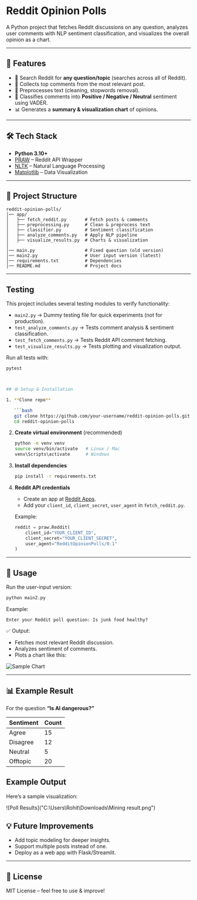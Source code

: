 
# Reddit Opinion Polls

A Python project that fetches Reddit discussions on any question, analyzes user comments with NLP sentiment classification, and visualizes the overall opinion as a chart.

---

## 📌 Features

* 🔎 Search Reddit for **any question/topic** (searches across all of Reddit).
* 💬 Collects top comments from the most relevant post.
* 🧹 Preprocesses text (cleaning, stopwords removal).
* 🤖 Classifies comments into **Positive / Negative / Neutral** sentiment using VADER.
* 📊 Generates a **summary & visualization chart** of opinions.

---

## 🛠️ Tech Stack

* **Python 3.10+**
* [PRAW](https://praw.readthedocs.io/) – Reddit API Wrapper
* [NLTK](https://www.nltk.org/) – Natural Language Processing
* [Matplotlib](https://matplotlib.org/) – Data Visualization

---

## 📂 Project Structure

```
reddit-opinion-polls/
│── app/
│   ├── fetch_reddit.py       # Fetch posts & comments
│   ├── preprocessing.py      # Clean & preprocess text
│   ├── classifier.py         # Sentiment classification
│   ├── analyze_comments.py   # Apply NLP pipeline
│   ├── visualize_results.py  # Charts & visualization
│
│── main.py                   # Fixed question (old version)
│── main2.py                  # User input version (latest)
│── requirements.txt          # Dependencies
│── README.md                 # Project docs
```

---

## Testing

This project includes several testing modules to verify functionality:

- `main2.py` → Dummy testing file for quick experiments (not for production).
- `test_analyze_comments.py` → Tests comment analysis & sentiment classification.
- `test_fetch_comments.py` → Tests Reddit API comment fetching.
- `test_visualize_results.py` → Tests plotting and visualization output.

Run all tests with:
```bash
pytest



## ⚙️ Setup & Installation

1. **Clone repo**

   ```bash
   git clone https://github.com/your-username/reddit-opinion-polls.git
   cd reddit-opinion-polls
   ```

2. **Create virtual environment** (recommended)

   ```bash
   python -m venv venv
   source venv/bin/activate   # Linux / Mac
   venv\Scripts\activate      # Windows
   ```

3. **Install dependencies**

   ```bash
   pip install -r requirements.txt
   ```

4. **Reddit API credentials**

   * Create an app at [Reddit Apps](https://www.reddit.com/prefs/apps).
   * Add your `client_id`, `client_secret`, `user_agent` in `fetch_reddit.py`.

   Example:

   ```python
   reddit = praw.Reddit(
       client_id="YOUR_CLIENT_ID",
       client_secret="YOUR_CLIENT_SECRET",
       user_agent="RedditOpinionPolls/0.1"
   )
   ```

---

## 🚀 Usage

Run the user-input version:

```bash
python main2.py
```

Example:

```
Enter your Reddit poll question: Is junk food healthy?
```

✅ Output:

* Fetches most relevant Reddit discussion.
* Analyzes sentiment of comments.
* Plots a chart like this:

![Sample Chart](https://via.placeholder.com/600x300.png?text=Sentiment+Chart)

---

## 📊 Example Result

For the question **“Is AI dangerous?”**

| Sentiment | Count |
| --------- | ----- |
| Agree     | 15    |
| Disagree  | 12    |
| Neutral   | 5     |
| Offtopic  | 20    |

## Example Output

Here’s a sample visualization:

![Poll Results]("C:\Users\Rohit\Downloads\Mining result.png")


## 💡 Future Improvements

* Add topic modeling for deeper insights.
* Support multiple posts instead of one.
* Deploy as a web app with Flask/Streamlit.

---

## 📝 License

MIT License – feel free to use & improve!


